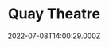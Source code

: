 ---
date: 2022-07-08T14:00:29.000Z
title: Quay Theatre
latitude: 52.034213461887305
longitude: 0.7280010761386039
url: http://www.quaytheatre.org.uk
category: checkin
---
